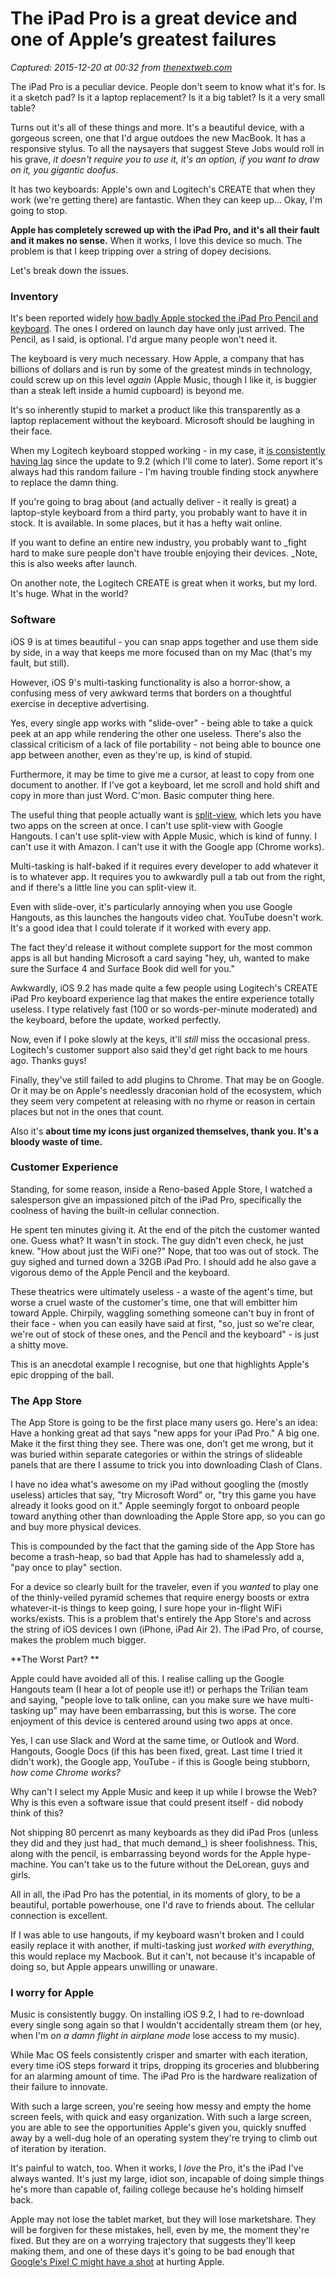 # The iPad Pro is a great device and one of Apple’s greatest failures

_Captured: 2015-12-20 at 00:32 from [thenextweb.com](http://thenextweb.com/insider/2015/12/18/ipad-pro-great-device-one-apples-greatest-failures/)_

The iPad Pro is a peculiar device. People don't seem to know what it's for. Is it a sketch pad? Is it a laptop replacement? Is it a big tablet? Is it a very small table?

Turns out it's all of these things and more. It's a beautiful device, with a gorgeous screen, one that I'd argue outdoes the new MacBook. It has a responsive stylus. To all the naysayers that suggest Steve Jobs would roll in his grave, _it doesn't require you to use it, it's an option, if you want to draw on it, you gigantic doofus_.

It has two keyboards: Apple's own and Logitech's CREATE that when they work (we're getting there) are fantastic. When they can keep up… Okay, I'm going to stop.

**Apple has completely screwed up with the iPad Pro, and it's all their fault and it makes no sense.** When it works, I love this device so much. The problem is that I keep tripping over a string of dopey decisions.

Let's break down the issues.

### **Inventory**

It's been reported widely [how badly Apple stocked the iPad Pro Pencil and keyboard](http://9to5mac.com/2015/11/16/apple-pencil-ebay/). The ones I ordered on launch day have only just arrived. The Pencil, as I said, is optional. I'd argue many people won't need it.

The keyboard is very much necessary. How Apple, a company that has billions of dollars and is run by some of the greatest minds in technology, could screw up on this level _again_ (Apple Music, though I like it, is buggier than a steak left inside a humid cupboard) is beyond me.

It's so inherently stupid to market a product like this transparently as a laptop replacement without the keyboard. Microsoft should be laughing in their face.

When my Logitech keyboard stopped working - in my case, it [is consistently having lag](http://forums.logitech.com/t5/forums/searchpage/tab/message?filter=labels%2Clocation&location=forum-board%3ATabletCasesKeyboards&q=logitech+create) since the update to 9.2 (which I'll come to later). Some report it's always had this random failure - I'm having trouble finding stock anywhere to replace the damn thing.

If you're going to brag about (and actually deliver - it really is great) a laptop-style keyboard from a third party, you probably want to have it in stock. It is available. In some places, but it has a hefty wait online.

If you want to define an entire new industry, you probably want to _fight hard to make sure people don't have trouble enjoying their devices. _Note, this is also weeks after launch.

On another note, the Logitech CREATE is great when it works, but my lord. It's huge. What in the world?

### **Software**

iOS 9 is at times beautiful - you can snap apps together and use them side by side, in a way that keeps me more focused than on my Mac (that's my fault, but still).

However, iOS 9's multi-tasking functionality is also a horror-show, a confusing mess of very awkward terms that borders on a thoughtful exercise in deceptive advertising.

Yes, every single app works with "slide-over" - being able to take a quick peek at an app while rendering the other one useless. There's also the classical criticism of a lack of file portability - not being able to bounce one app between another, even as they're up, is kind of stupid.

Furthermore, it may be time to give me a cursor, at least to copy from one document to another. If I've got a keyboard, let me scroll and hold shift and copy in more than just Word. C'mon. Basic computer thing here.

The useful thing that people actually want is [split-view](http://www.apple.com/ios/whats-new/#ipad), which lets you have two apps on the screen at once. I can't use split-view with Google Hangouts. I can't use split-view with Apple Music, which is kind of funny. I can't use it with Amazon. I can't use it with the Google app (Chrome works).

Multi-tasking is half-baked if it requires every developer to add whatever it is to whatever app. It requires you to awkwardly pull a tab out from the right, and if there's a little line you can split-view it.

Even with slide-over, it's particularly annoying when you use Google Hangouts, as this launches the hangouts video chat. YouTube doesn't work. It's a good idea that I could tolerate if it worked with every app.

The fact they'd release it without complete support for the most common apps is all but handing Microsoft a card saying "hey, uh, wanted to make sure the Surface 4 and Surface Book did well for you."

Awkwardly, iOS 9.2 has made quite a few people using Logitech's CREATE iPad Pro keyboard experience lag that makes the entire experience totally useless. I type relatively fast (100 or so words-per-minute moderated) and the keyboard, before the update, worked perfectly.

Now, even if I poke slowly at the keys, it'll _still_ miss the occasional press. Logitech's customer support also said they'd get right back to me hours ago. Thanks guys!

Finally, they've still failed to add plugins to Chrome. That may be on Google. Or it may be on Apple's needlessly draconian hold of the ecosystem, which they seem very competent at releasing with no rhyme or reason in certain places but not in the ones that count.

Also it's **about time my icons just organized themselves, thank you. It's a bloody waste of time.**

### **Customer Experience**

Standing, for some reason, inside a Reno-based Apple Store, I watched a salesperson give an impassioned pitch of the iPad Pro, specifically the coolness of having the built-in cellular connection.

He spent ten minutes giving it. At the end of the pitch the customer wanted one. Guess what? It wasn't in stock. The guy didn't even check, he just knew. "How about just the WiFi one?" Nope, that too was out of stock. The guy sighed and turned down a 32GB iPad Pro. I should add he also gave a vigorous demo of the Apple Pencil and the keyboard.

These theatrics were ultimately useless - a waste of the agent's time, but worse a cruel waste of the customer's time, one that will embitter him toward Apple. Chirpily, waggling something someone can't buy in front of their face - when you can easily have said at first, "so, just so we're clear, we're out of stock of these ones, and the Pencil and the keyboard" - is just a shitty move.

This is an anecdotal example I recognise, but one that highlights Apple's epic dropping of the ball.

### **The App Store**

The App Store is going to be the first place many users go. Here's an idea: Have a honking great ad that says "new apps for your iPad Pro." A big one. Make it the first thing they see. There was one, don't get me wrong, but it was buried within separate categories or within the strings of slideable panels that are there I assume to trick you into downloading Clash of Clans.

I have no idea what's awesome on my iPad without googling the (mostly useless) articles that say, "try Microsoft Word" or, "try this game you have already it looks good on it." Apple seemingly forgot to onboard people toward anything other than downloading the Apple Store app, so you can go and buy more physical devices.

This is compounded by the fact that the gaming side of the App Store has become a trash-heap, so bad that Apple has had to shamelessly add a, "pay once to play" section.

For a device so clearly built for the traveler, even if you _wanted_ to play one of the thinly-veiled pyramid schemes that require energy boosts or extra whatever-it-is things to keep going, I sure hope your in-flight WiFi works/exists. This is a problem that's entirely the App Store's and across the string of iOS devices I own (iPhone, iPad Air 2). The iPad Pro, of course, makes the problem much bigger.

**The Worst Part? **

Apple could have avoided all of this. I realise calling up the Google Hangouts team (I hear a lot of people use it!) or perhaps the Trilian team and saying, "people love to talk online, can you make sure we have multi-tasking up" may have been embarrassing, but this is worse. The core enjoyment of this device is centered around using two apps at once.

Yes, I can use Slack and Word at the same time, or Outlook and Word. Hangouts, Google Docs (if this has been fixed, great. Last time I tried it didn't work), the Google app, YouTube - if this is Google being stubborn, _how come Chrome works?_

Why can't I select my Apple Music and keep it up while I browse the Web? Why is this even a software issue that could present itself - did nobody think of this?

Not shipping 80 percenrt as many keyboards as they did iPad Pros (unless they did and they just had_ that much demand_) is sheer foolishness. This, along with the pencil, is embarrassing beyond words for the Apple hype-machine. You can't take us to the future without the DeLorean, guys and girls.

All in all, the iPad Pro has the potential, in its moments of glory, to be a beautiful, portable powerhouse, one I'd rave to friends about. The cellular connection is excellent.

If I was able to use hangouts, if my keyboard wasn't broken and I could easily replace it with another, if multi-tasking just _worked with everything_, this would replace my Macbook. But it can't, not because it's incapable of doing so, but Apple appears unwilling or unaware.

### **I worry for Apple**

Music is consistently buggy. On installing iOS 9.2, I had to re-download every single song again so that I wouldn't accidentally stream them (or hey, when I'm _on a damn flight in airplane mode_ lose access to my music).

While Mac OS feels consistently crisper and smarter with each iteration, every time iOS steps forward it trips, dropping its groceries and blubbering for an alarming amount of time. The iPad Pro is the hardware realization of their failure to innovate.

With such a large screen, you're seeing how messy and empty the home screen feels, with quick and easy organization. With such a large screen, you are able to see the opportunities Apple's given you, quickly snuffed away by a well-dug hole of an operating system they're trying to climb out of iteration by iteration.

It's painful to watch, too. When it works, I _love_ the Pro, it's the iPad I've always wanted. It's just my large, idiot son, incapable of doing simple things he's more than capable of, failing college because he's holding himself back.

Apple may not lose the tablet market, but they will lose marketshare. They will be forgiven for these mistakes, hell, even by me, the moment they're fixed. But they are on a worrying trajectory that suggests they'll keep making them, and one of these days it's going to be bad enough that [Google's Pixel C might have a shot](https://pixel.google.com/) at hurting Apple.
